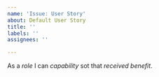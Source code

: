 ```yaml
---
name: 'Issue: User Story'
about: Default User Story
title: ''
labels: ''
assignees: ''

---
```


As a *role* I can *capability* sot that *received benefit*.
